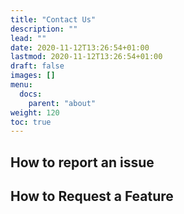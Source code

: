 ```yaml
---
title: "Contact Us"
description: ""
lead: ""
date: 2020-11-12T13:26:54+01:00
lastmod: 2020-11-12T13:26:54+01:00
draft: false
images: []
menu:
  docs:
    parent: "about"
weight: 120
toc: true
---
```


## How to report an issue


## How to Request a Feature
